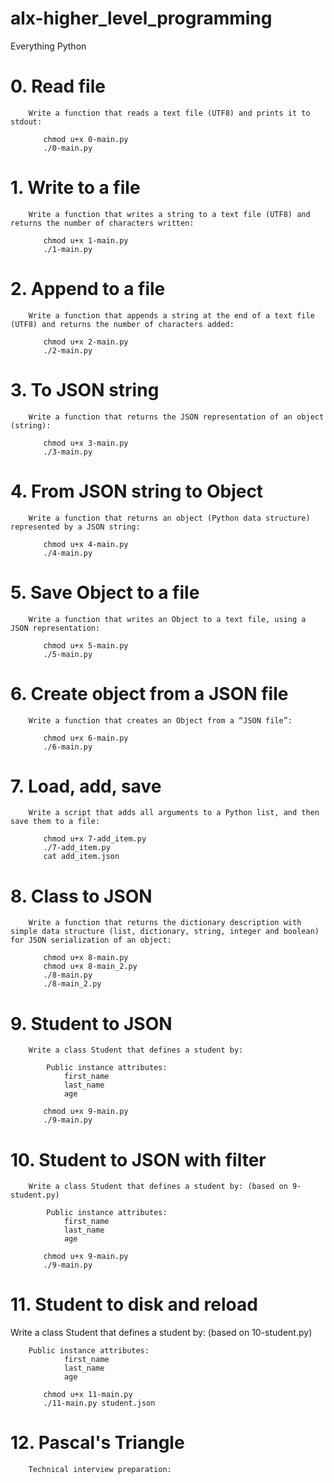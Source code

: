 # alx-higher_level_programming
Everything Python


# 0. Read file

        Write a function that reads a text file (UTF8) and prints it to stdout:

<ul>

        chmod u+x 0-main.py
        ./0-main.py

</ul>

# 1. Write to a file

        Write a function that writes a string to a text file (UTF8) and returns the number of characters written:

<ul>

        chmod u+x 1-main.py
        ./1-main.py

</ul>

# 2. Append to a file

        Write a function that appends a string at the end of a text file (UTF8) and returns the number of characters added:


<ul>

        chmod u+x 2-main.py
        ./2-main.py

</ul>

# 3. To JSON string

        Write a function that returns the JSON representation of an object (string):

<ul>

        chmod u+x 3-main.py
        ./3-main.py

</ul>

# 4. From JSON string to Object


        Write a function that returns an object (Python data structure) represented by a JSON string:

<ul>

        chmod u+x 4-main.py
        ./4-main.py

</ul>

# 5. Save Object to a file

        Write a function that writes an Object to a text file, using a JSON representation:

<ul>

        chmod u+x 5-main.py
        ./5-main.py

</ul>

# 6. Create object from a JSON file

        Write a function that creates an Object from a “JSON file”:

<ul>

        chmod u+x 6-main.py
        ./6-main.py

</ul>

# 7. Load, add, save

        Write a script that adds all arguments to a Python list, and then save them to a file:


<ul>

        chmod u+x 7-add_item.py
        ./7-add_item.py
        cat add_item.json

</ul>

# 8. Class to JSON


        Write a function that returns the dictionary description with simple data structure (list, dictionary, string, integer and boolean) for JSON serialization of an object:

<ul>

        chmod u+x 8-main.py
        chmod u+x 8-main_2.py
        ./8-main.py
        ./8-main_2.py

</ul>



# 9. Student to JSON


        Write a class Student that defines a student by:

            Public instance attributes:
                first_name
                last_name
                age

<ul>

        chmod u+x 9-main.py
        ./9-main.py

</ul>

# 10. Student to JSON with filter


        Write a class Student that defines a student by: (based on 9-student.py)

            Public instance attributes:
                first_name
                last_name
                age

<ul>

        chmod u+x 9-main.py
        ./9-main.py

</ul>

# 11. Student to disk and reload


Write a class Student that defines a student by: (based on 10-student.py)

        Public instance attributes:
                first_name
                last_name
                age

<ul>

        chmod u+x 11-main.py
        ./11-main.py student.json

</ul>

# 12. Pascal's Triangle


        Technical interview preparation:

